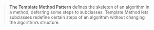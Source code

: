 >**The Template Method Pattern** defines the skeleton of an algorithm in a method, deferring some steps to subclasses. Template Method lets subclasses redefine certain steps of an algorithm without changing the algorithm’s structure.

